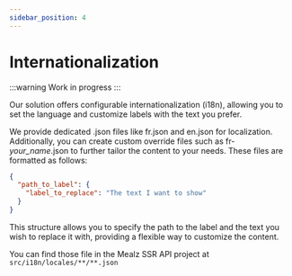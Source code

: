 ```yaml
---
sidebar_position: 4
---
```


# Internationalization

:::warning
Work in progress
:::

Our solution offers configurable internationalization (i18n), allowing you to set the language and customize labels with
the text you prefer.

We provide dedicated .json files like fr.json and en.json for localization. Additionally, you can create custom override
files such as fr-*your_name*.json to further tailor the content to your needs.
These files are formatted as follows:

```json
{
  "path_to_label": {
    "label_to_replace": "The text I want to show"
  }
}
```

This structure allows you to specify the path to the label and the text you wish to replace it with, providing a
flexible way to customize the content.

You can find those file in the Mealz SSR API project at `src/i18n/locales/**/**.json`